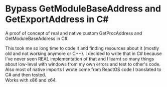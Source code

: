 # Bypass GetModuleBaseAddress and GetExportAddress in C#
A proof of concept of real and native custom GetProcAddress and GetModuleBaseAddress in C#.

This took me so long time to code it and finding resources about it (mostly old and not working anymore or C++). I decided to write that in C# because I've never seen REAL implementation of that and I learnt so many things about low-level with windows from my own errors and test to other's code. Also most of native imports I wrote come from ReactOS code I translated to C# and then tested.
<br>
Works with x86 and x64.

